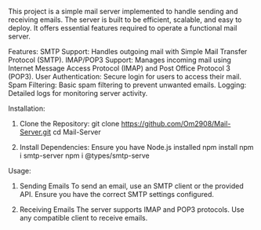 This project is a simple mail server implemented to handle sending and receiving emails. The server is built to be efficient, scalable, and easy to deploy. It offers essential features required to operate a functional mail server.

Features:
SMTP Support: Handles outgoing mail with Simple Mail Transfer Protocol (SMTP).
IMAP/POP3 Support: Manages incoming mail using Internet Message Access Protocol (IMAP) and Post Office Protocol 3 (POP3).
User Authentication: Secure login for users to access their mail.
Spam Filtering: Basic spam filtering to prevent unwanted emails.
Logging: Detailed logs for monitoring server activity.

Installation:

1) Clone the Repository:
git clone https://github.com/Om2908/Mail-Server.git
cd Mail-Server

2) Install Dependencies:
Ensure you have Node.js installed
npm install
npm i smtp-server
npm i @types/smtp-serve

Usage:

1) Sending Emails
   To send an email, use an SMTP client or the provided API. Ensure you have the correct SMTP settings configured.

2) Receiving Emails
   The server supports IMAP and POP3 protocols. Use any compatible client to receive emails.
